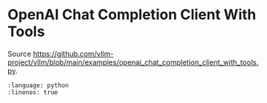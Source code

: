 # OpenAI Chat Completion Client With Tools

Source <https://github.com/vllm-project/vllm/blob/main/examples/openai_chat_completion_client_with_tools.py>.

```{literalinclude} ../../../../examples/openai_chat_completion_client_with_tools.py
:language: python
:linenos: true
```
